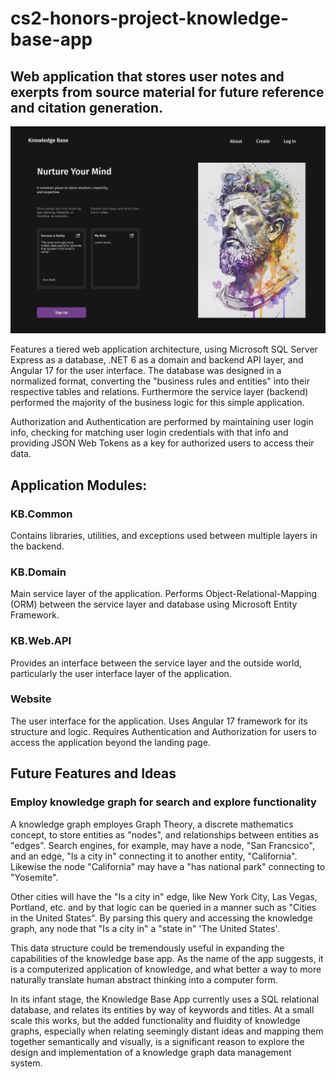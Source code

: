 # cs2-honors-project-knowledge-base-app
## Web application that stores user notes and exerpts from source material for future reference and citation generation.

![Homepage Screenshot](https://github.com/PatersonMichael/cs2-honors-project-knowledge-base-app/blob/main/Screenshot%202025-09-22%20132848.png
 "Homepage Screenshot")

Features a tiered web application architecture, using Microsoft SQL Server Express as a database, .NET 6 as a domain and backend API layer, and Angular 17 for the user interface. The database was designed in a normalized format, converting the "business rules and entities" into their respective tables and relations. Furthermore the service layer (backend) performed the majority of the  business logic for this simple application.

Authorization and Authentication are performed by maintaining user login info, checking for matching user login credentials with that info and providing JSON Web Tokens as a key for authorized users to access their data.


## Application Modules:


### KB.Common

Contains libraries, utilities, and exceptions used between multiple layers in the backend.

### KB.Domain

Main service layer of the application. Performs Object-Relational-Mapping (ORM) between the service layer and database using Microsoft Entity Framework. 

### KB.Web.API

Provides an interface between the service layer and the outside world, particularly the user interface layer of the application.

### Website

The user interface for the application. Uses Angular 17 framework for its structure and logic. Requires Authentication and Authorization for users to access the application beyond the landing page.


## Future Features and Ideas


### Employ knowledge graph for search and explore functionality
A knowledge graph employes Graph Theory, a discrete mathematics concept, to store entities as "nodes", and relationships between entities as "edges". Search engines, for example, may have a node, "San Francsico", and an edge, "Is a city in" connecting it to another entity, "California". Likewise the node "California" may have a "has national park" connecting to "Yosemite".

Other cities will have the "Is a city in" edge, like New York City, Las Vegas, Portland, etc. and by that logic can be queried in a manner such as "Cities in the United States". By parsing this query and accessing the knowledge graph, any node that "Is a city in" a "state in" 'The United States'.

This data structure could be tremendously useful in expanding the capabilities of the knowledge base app. As the name of the app suggests, it is a computerized application of knowledge, and what better a way to more naturally translate human abstract thinking into a computer form.

In its infant stage, the Knowledge Base App currently uses a SQL relational database, and relates its entities by way of keywords and titles. At a small scale this works, but the added functionality and fluidity of knowledge graphs, especially when relating seemingly distant ideas and mapping them together semantically and visually, is a significant reason to explore the design and implementation of a knowledge graph data management system.

